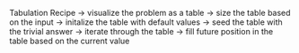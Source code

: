 Tabulation Recipe
-> visualize the problem as a table
-> size the table based on the input
-> initalize the table with default values
-> seed the table with the trivial answer
-> iterate through the table
-> fill future position in the table based on the current value